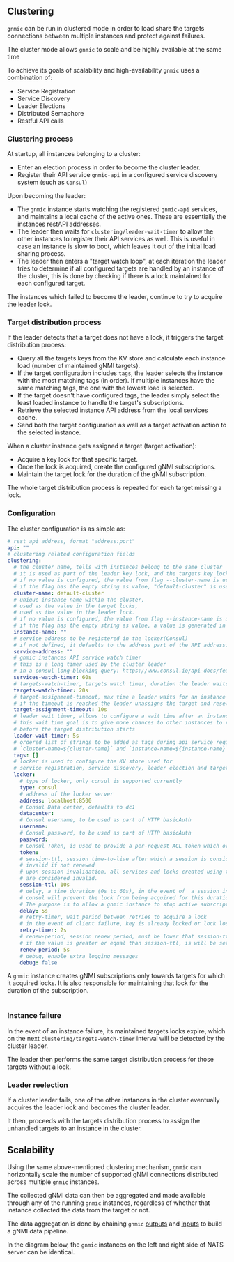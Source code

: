 ## Clustering

`gnmic` can be run in clustered mode in order to load share the targets connections between multiple instances and protect against failures.

The cluster mode allows `gnmic` to scale and be highly available at the same time

To achieve its goals of scalability and high-availability `gnmic` uses a combination of:

* Service Registration 
* Service Discovery
* Leader Elections
* Distributed Semaphore
* Restful API calls

### Clustering process

At startup, all instances belonging to a cluster:
  
* Enter an election process in order to become the cluster leader.
* Register their API service `gnmic-api` in a configured service discovery system (such as `Consul`)

Upon becoming the leader:

* The `gnmic` instance starts watching the registered `gnmic-api` services, 
and maintains a local cache of the active ones. These are essentially the instances restAPI addresses.
* The leader then waits for `clustering/leader-wait-timer` to allow the other instances to register their API services as well. 
This is useful in case an instance is slow to boot, which leaves it out of the initial load sharing process.
* The leader then enters a "target watch loop", 
at each iteration the leader tries to determine if all configured targets are handled by an instance of the cluster, 
this is done by checking if there is a lock maintained for each configured target.

The instances which failed to become the leader, continue to try to acquire the leader lock.
### Target distribution process

If the leader detects that a target does not have a lock, it triggers the target distribution process:

* Query all the targets keys from the KV store and calculate each instance load (number of maintained gNMI targets).
* If the target configuration includes `tags`, the leader selects the instance with the most matching tags (in order). 
If multiple instances have the same matching tags, the one with the lowest load is selected.
* If the target doesn't have configured tags, the leader simply select the least loaded instance to handle the target's subscriptions.
* Retrieve the selected instance API address from the local services cache.
* Send both the target configuration as well as a target activation action to the selected instance.
  
When a cluster instance gets assigned a target (target activation):

* Acquire a key lock for that specific target.
* Once the lock is acquired, create the configured gNMI subscriptions.
* Maintain the target lock for the duration of the gNMI subscription.

The whole target distribution process is repeated for each target missing a lock.

### Configuration

The cluster configuration is as simple as:

```yaml
# rest api address, format "address:port"
api: ""
# clustering related configuration fields
clustering:
  # the cluster name, tells with instances belong to the same cluster
  # it is used as part of the leader key lock, and the targets key locks
  # if no value is configured, the value from flag --cluster-name is used.
  # if the flag has the empty string as value, "default-cluster" is used.
  cluster-name: default-cluster
  # unique instance name within the cluster,
  # used as the value in the target locks,
  # used as the value in the leader lock.
  # if no value is configured, the value from flag --instance-name is used.
  # if the flag has the empty string as value, a value is generated in the format `gnmic-$UUID`
  instance-name: ""
  # service address to be registered in the locker(Consul)
  # if not defined, it defaults to the address part of the API address:port
  service-address: ""
  # gnmic instances API service watch timer
  # this is a long timer used by the cluster leader 
  # in a consul long-blocking query: https://www.consul.io/api-docs/features/blocking#implementation-details
  services-watch-timer: 60s
  # targets-watch-timer, targets watch timer, duration the leader waits between consecutive targets distributions
  targets-watch-timer: 20s
  # target-assignment-timeout, max time a leader waits for an instance to lock an assigned target.
  # if the timeout is reached the leader unassigns the target and reselects a different instance.
  target-assignment-timeout: 10s
  # leader wait timer, allows to configure a wait time after an instance acquires the leader key.
  # this wait time goal is to give more chances to other instances to register their API services 
  # before the target distribution starts
  leader-wait-timer: 5s
  # ordered list of strings to be added as tags during api service registration on top of
  # `cluster-name=${cluster-name}` and `instance-name=${instance-name}`
  tags: []
  # locker is used to configure the KV store used for 
  # service registration, service discovery, leader election and targets locks
  locker:
    # type of locker, only consul is supported currently
    type: consul
    # address of the locker server
    address: localhost:8500
    # Consul Data center, defaults to dc1
    datacenter: 
    # Consul username, to be used as part of HTTP basicAuth
    username:
    # Consul password, to be used as part of HTTP basicAuth
    password:
    # Consul Token, is used to provide a per-request ACL token which overrides the agent's default token
    token:
    # session-ttl, session time-to-live after which a session is considered 
    # invalid if not renewed
    # upon session invalidation, all services and locks created using this session
    # are considered invalid.
    session-ttl: 10s
    # delay, a time duration (0s to 60s), in the event of  a session invalidation 
    # consul will prevent the lock from being acquired for this duration.
    # The purpose is to allow a gnmic instance to stop active subscriptions before another one takes over.
    delay: 5s
    # retry-timer, wait period between retries to acquire a lock 
    # in the event of client failure, key is already locked or lock lost.
    retry-timer: 2s
    # renew-period, session renew period, must be lower that session-ttl. 
    # if the value is greater or equal than session-ttl, is will be set to half of session-ttl
    renew-period: 5s
    # debug, enable extra logging messages
    debug: false
```

A `gnmic` instance creates gNMI subscriptions only towards targets for which it acquired locks. It is also responsible for maintaining that lock for the duration of the subscription.


<div class="mxgraph" style="max-width:100%;border:1px solid transparent;margin:0 auto; display:block;" data-mxgraph="{&quot;page&quot;:12,&quot;zoom&quot;:1.4,&quot;highlight&quot;:&quot;#0000ff&quot;,&quot;nav&quot;:true,&quot;check-visible-state&quot;:true,&quot;resize&quot;:true,&quot;url&quot;:&quot;https://raw.githubusercontent.com/karimra/gnmic/diagrams/diagrams//locking.drawio&quot;}"></div>

<script type="text/javascript" src="https://cdn.jsdelivr.net/gh/hellt/drawio-js@main/embed2.js?&fetch=https%3A%2F%2Fraw.githubusercontent.com%2Fkarimra%2Fgnmic%2Fdiagrams%2F/locking.drawio" async></script>


### Instance failure

In the event of an instance failure, its maintained targets locks expire, which on the next `clustering/targets-watch-timer` interval will be detected by the cluster leader.

The leader then performs the same target distribution process for those targets without a lock.

### Leader reelection

If a cluster leader fails, one of the other instances in the cluster eventually acquires the leader lock and becomes the cluster leader.

It then, proceeds with the targets distribution process to assign the unhandled targets to an instance in the cluster.

## Scalability

Using the same above-mentioned clustering mechanism, `gnmic` can horizontally scale the number of supported gNMI connections distributed across multiple `gnmic` instances.

The collected gNMI data can then be aggregated and made available through any of the running `gnmic` instances, regardless of whether that instance collected the data from the target or not.

The data aggregation is done by chaining `gnmic` [outputs](../user_guide/outputs/output_intro.md) and [inputs](../user_guide/inputs/input_intro.md) to build a gNMI data pipeline.

In the diagram below, the `gnmic` instances on the left and right side of NATS server can be identical.

<div class="mxgraph" style="max-width:100%;border:1px solid transparent;margin:0 auto; display:block;" data-mxgraph="{&quot;page&quot;:12,&quot;zoom&quot;:1.4,&quot;highlight&quot;:&quot;#0000ff&quot;,&quot;nav&quot;:true,&quot;check-visible-state&quot;:true,&quot;resize&quot;:true,&quot;url&quot;:&quot;https://raw.githubusercontent.com/karimra/gnmic/diagrams/diagrams//scalability.drawio&quot;}"></div>

<script type="text/javascript" src="https://cdn.jsdelivr.net/gh/hellt/drawio-js@main/embed2.js?&fetch=https%3A%2F%2Fraw.githubusercontent.com%2Fkarimra%2Fgnmic%2Fdiagrams%2F/scalability.drawio" async></script>